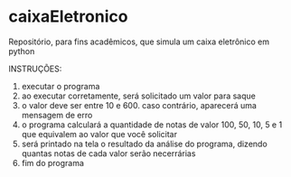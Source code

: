 # caixaEletronico
Repositório, para fins acadêmicos, que simula um caixa eletrônico em python

INSTRUÇÕES:

1. executar o programa
2. ao executar corretamente, será solicitado um valor para saque
3. o valor deve ser entre 10 e 600. caso contrário, aparecerá uma mensagem de erro
4. o programa calculará a quantidade de notas de valor 100, 50, 10, 5 e 1 que equivalem ao valor que você solicitar
5. será printado na tela o resultado da análise do programa, dizendo quantas notas de cada valor serão necerrárias
6. fim do programa